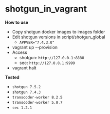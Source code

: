 # shotgun_in_vagrant
**How to use**
- Copy shotgun docker images to images folder
- Edit shotgun versions in script/shotgun_global
  - `APPVER="7.4.3.0"`
- vagrant up --provision
- Access 
  - shotgun: `http://127.0.0.1:8888`    
  - sec: `http://127.0.0.1:9999`
- vagrant halt

**Tested**

- `shotgun 7.5.2`
- `shotgun 7.4.3`
- `transcoder-worker 8.2.5`
- `transcoder-worker 5.0.7`
- `sec 1.2.1`
